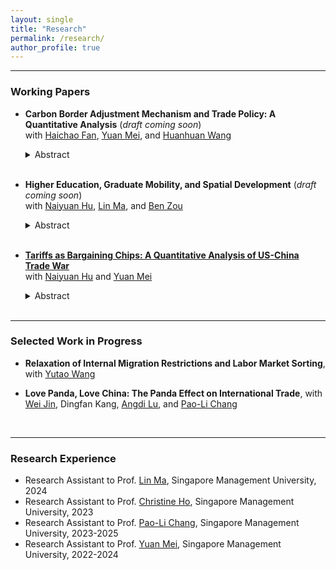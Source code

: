 ```yaml
---
layout: single
title: "Research"
permalink: /research/
author_profile: true
---
```


------
### Working Papers
- **Carbon Border Adjustment Mechanism and Trade Policy: A Quantitative Analysis** (_draft coming soon_)
  <br>with [Haichao Fan](https://fanhaichao.weebly.com/), [Yuan Mei](https://sites.google.com/site/meiyecon/home), and [Huanhuan Wang](https://law.ecnu.edu.cn/4d/3b/c45341a609595/page.htm)
   <details>
   <summary>Abstract</summary>
   We assess the environmental and economic impacts of the European Union’s Carbon Border Adjustment Mechanism (CBAM). We develop a multi-country, multi-sector general equilibrium model that incorporates input–output linkages, carbon supply chains, and global emission externalities. Our results show that unilateral CBAM modestly reduces global emissions due to indirect carbon leakage through energy markets, while broader sectoral coverage weakens effectiveness by further diluting industrial reallocation incentives. Global welfare improves marginally when environmental benefits are accounted for. Strategic carbon policy adjustments under a non-cooperative Nash equilibrium enhance effectiveness by mitigating both free riding and indirect leakage. Multilateral decarbonization negotiations yield substantial gains, with CBAM functioning as a powerful enforcement device that raises the cost of disagreement and fosters deeper global climate cooperation.
    </details> <br>

- **Higher Education, Graduate Mobility, and Spatial Development** (_draft coming soon_)
  <br>with [Naiyuan Hu](https://naiyuanh.github.io/), [Lin Ma](https://lin-ma.com/index.html), and [Ben Zou](https://www.zouben.net/)
   <details>
   <summary>Abstract</summary>
   Government decisions on higher-education policy shape human capital formation, spatial inequality, and long-run economic development. We develop a dynamic spatial life-cycle general equilibrium model in which individuals endogenously choose education and migration, while local governments set admission quotas and allocate education budgets. The model captures a quantity-quality trade-off and strategic interactions across regions arising from graduate mobility. Quantified to the context of China, our counterfactuals show that, given initially scarce capacity, expanding college seats delivered larger welfare and human capital gains than a quality-focused alternative. Yet China's observed expansion path remains inefficient relative to a social planner benchmark, with substantial welfare losses and heightened spatial inequality. Allowing provinces to act strategically improves welfare but inefficiency persists due to free-riding by attractive destinations and incomplete-contract incentives faced by education providers. Finally, we show that optimal place-based policies depend on development stage: advanced provinces benefit from front-loaded education investment, while lagging provinces optimally back-load spending.
    </details> <br>

- [**Tariffs as Bargaining Chips: A Quantitative Analysis of US-China Trade War**](https://tong-ni.github.io/files/Tariffs_as_Bargaining_Chips.pdf)
  <br>with [Naiyuan Hu](https://naiyuanh.github.io/) and [Yuan Mei](https://sites.google.com/site/meiyecon/home)
   <details>
   <summary>Abstract</summary>
   Non-cooperative tariffs change outside options and thus affect welfare outcomes in poten- tial tariff negotiations. We focus on the U.S.–China trade war from 2018 through 2019 and examine whether such tariffs can serve as leverage to improve U.S. post-negotiation welfare. With a multi-country, multi-sector quantitative trade model, we simulate negotiations from two starting points: the 2017 baseline and the 2019 trade-war equilibrium. Our results show that, across reasonable estimates of U.S. bargaining power, imposing trade-war tariffs before the negotiations consistently enhances U.S. post-negotiation welfare.
    </details> <br>

------
### Selected Work in Progress
- **Relaxation of Internal Migration Restrictions and Labor Market Sorting**, with [Yutao Wang](https://yutao-wang-econ.github.io/)

- **Love Panda, Love China: The Panda Effect on International Trade**, with [Wei Jin](https://weijinsite.weebly.com/), Dingfan Kang, [Angdi Lu](http://ae.ruc.edu.cn/szdw/qzjs/apypx/L/apylad/index.htm), and [Pao-Li Chang](http://www.mysmu.edu/faculty/plchang/)

<br>

------
### Research Experience
- Research Assistant to Prof. [Lin Ma](https://lin-ma.com/index.html#/), Singapore Management University, 2024
- Research Assistant to Prof. [Christine Ho](https://sites.google.com/site/christineho5/), Singapore Management University, 2023
- Research Assistant to Prof. [Pao-Li Chang](http://www.mysmu.edu/faculty/plchang/), Singapore Management University, 2023-2025
- Research Assistant to Prof. [Yuan Mei](https://sites.google.com/site/meiyecon/home), Singapore Management University, 2022-2024
